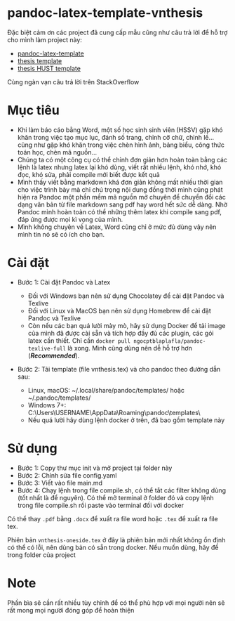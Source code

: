 pandoc-latex-template-vnthesis
===
Đặc biệt cảm ơn các project đã cung cấp mẫu cũng như câu trả lời để hỗ trợ cho mình làm project này:

- [pandoc-latex-template](https://github.com/Wandmalfarbe/pandoc-latex-template)
- [thesis template](https://github.com/DoHaiSon/Master_Thesis)
- [thesis HUST template](https://www.overleaf.com/latex/templates/bia-triet/ydjvggvbkvhg)

Cùng ngàn vạn câu trả lời trên StackOverflow

# Mục tiêu

- Khi làm báo cáo bằng Word, một số học sinh sinh viên (HSSV) gặp khó khăn trong việc tạo mục lục, đánh số trang, chỉnh
  cỡ chữ, chỉnh lề... cũng như gặp khó khăn trong việc chèn hình ảnh, bảng biểu, công thức toán học, chèn mã nguồn...
- Chúng ta có một công cụ có thể chỉnh đơn giản hơn hoàn toàn bằng các lệnh là latex nhưng latex lại khó dùng, viết rất 
nhiều lệnh, khó nhớ, khó đọc, khó sửa, phải compile mới biết được kết quả
- Mình thấy viết bằng markdown khá đơn giản không mất nhiều thời gian cho việc trình bày mà chỉ chú trọng nội dung đồng 
thời mình cũng phát hiện ra Pandoc một phần mềm mã nguồn mở chuyên để chuyển đổi các dạng văn bản từ file markdown sang
pdf hay word hết sức dễ dàng. Nhờ Pandoc mình hoàn toàn có thể những thêm latex khi compile sang pdf, đáp ứng được mọi kì
vọng của mình.
- Mình không chuyên về Latex, Word cũng chỉ ở mức đủ dùng vậy nên mình tin nó sẽ có ích cho bạn.

# Cài đặt
- Bước 1: Cài đặt Pandoc và Latex
  - Đối với Windows bạn nên sử dụng Chocolatey để cài đặt Pandoc và Texlive
  - Đối với Linux và MacOS bạn nên sử dụng Homebrew để cài đặt Pandoc và Texlive
  - Còn nếu các bạn quá lười mày mò, hãy sử dụng Docker để tải image của mình đã được cài sẵn và tích hợp đầy đủ các plugin,
  các gói latex cần thiết. Chỉ cần `docker pull ngocptblaplafla/pandoc-texlive-full` là xong. Mình cũng dùng nên dễ hỗ trợ
  hơn (**_Recommended_**).

- Bước 2: Tải template (file vnthesis.tex) và cho pandoc theo đường dẫn sau:
  - Linux, macOS: ~/.local/share/pandoc/templates/ hoặc ~/.pandoc/templates/
  - Windows 7+: C:\Users\USERNAME\AppData\Roaming\pandoc\templates\
  - Nếu quá lười hãy dùng lệnh docker ở trên, đã bao gồm template này

# Sử dụng
- Bước 1: Copy thư mục init và mở project tại folder này
- Bước 2: Chỉnh sửa file config.yaml  
- Bước 3: Viết vào file main.md  
- Bước 4: Chạy lệnh trong file compile.sh, có thể tắt các filter không dùng (tốt nhất là để nguyên). Có thể mở terminal ở 
folder đó và copy lệnh trong file compile.sh rồi paste vào terminal đối với docker

Có thể thay `.pdf` bằng `.docx` để xuất ra file word hoặc `.tex` để xuất ra file tex.

Phiên bản `vnthesis-oneside.tex` ở đây là phiên bản mới nhất không ổn định có thể có lỗi, nên dùng bản có sẵn trong docker.
Nếu muốn dùng, hãy để trong folder của project 

# Note
Phần bìa sẽ cần rất nhiều tùy chỉnh để có thể phù hợp với mọi người nên sẽ rất mong mọi người đóng góp để hoàn thiện